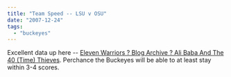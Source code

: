 ```yaml
---
title: "Team Speed -- LSU v OSU"
date: "2007-12-24"
tags: 
  - "buckeyes"
---
```


Excellent data up here -- [Eleven Warriors ? Blog Archive ? Ali Baba And The 40 (Time) Thieves](http://www.elevenwarriors.com/2007/12/ali-baba-and-the-40-time-thieves.html "Eleven Warriors ? Blog Archive ? Ali Baba And The 40 (Time) Thieves"). Perchance the Buckeyes will be able to at least stay within 3-4 scores.
